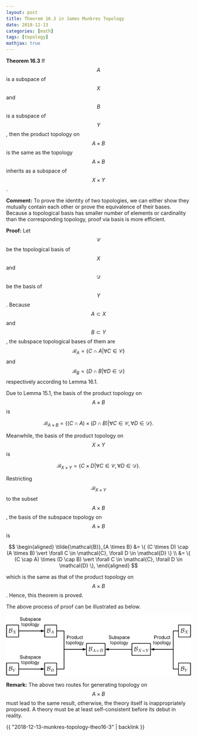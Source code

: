 ```yaml
---
layout: post
title: Theorem 16.3 in James Munkres Topology
date: 2018-12-13
categories: [math]
tags: [topology]
mathjax: true
---
```


**Theorem 16.3** If $$A$$ is a subspace of $$X$$ and $$B$$ is a subspace of $$Y$$, then the product  topology on $$A \times B$$ is the same as the topology $$A \times B$$ inherits as a subspace of $$X \times Y$$.

**Comment:** To prove the identity of two topologies, we can either show they mutually contain each other or prove the equivalence of their bases. Because a topological basis has smaller number of elements or cardinality than the corresponding topology, proof via basis is more efficient.

**Proof:** Let $$\mathcal{C}$$ be the topological basis of $$X$$ and $$\mathcal{D}$$ be the basis of $$Y$$. Because $$A \subset X$$ and $$B \subset Y$$, the subspace topological bases of them are $$\mathcal{B}_A = \{C \cap A \vert \forall C \in \mathcal{C} \}$$ and $$\mathcal{B}_B = \{D \cap B \vert \forall D \in \mathcal{D} \}$$ respectively according to Lemma 16.1.

Due to Lemma 15.1, the basis of the product topology on $$A \times B$$ is

$$
\mathcal{B}_{A \times B} = \{ (C \cap A) \times (D \cap B) \vert \forall C \in \mathcal{C}, \forall D \in \mathcal{D} \}.
$$

Meanwhile, the basis of the product topology on $$X \times Y$$ is

$$
\mathcal{B}_{X \times Y} = \{ C \times D \vert \forall C \in \mathcal{C}, \forall D \in \mathcal{D} \}.
$$

Restricting $$\mathcal{B}_{X \times Y}$$ to the subset $$A \times B$$, the basis of the subspace topology on $$A \times B$$ is

$$
\begin{aligned}
\tilde{\mathcal{B}}_{A \times B} &= \{ (C \times D) \cap (A \times B) \vert \forall C \in \mathcal{C}, \forall D \in \mathcal{D} \} \\
&= \{ (C \cap A) \times (D \cap B) \vert \forall C \in \mathcal{C}, \forall D \in \mathcal{D} \},
\end{aligned}
$$

which is the same as that of the product topology on $$A \times B$$. Hence, this theorem is proved.

The above process of proof can be illustrated as below.

![](/figures/15447141961713.jpg)

**Remark:** The above two routes for generating topology on $$A \times B$$ must lead to the same result, otherwise, the theory itself is inappropriately proposed. A theory must be at least self-consistent before its debut in reality.

{{ "2018-12-13-munkres-topology-theo16-3" | backlink }}
